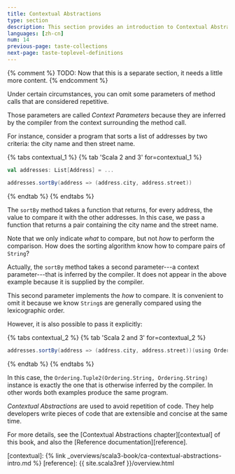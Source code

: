 ```yaml
---
title: Contextual Abstractions
type: section
description: This section provides an introduction to Contextual Abstractions in Scala 3.
languages: [zh-cn]
num: 14
previous-page: taste-collections
next-page: taste-toplevel-definitions
---
```



{% comment %}
TODO: Now that this is a separate section, it needs a little more content.
{% endcomment %}

Under certain circumstances, you can omit some parameters of method calls that are considered repetitive.

Those parameters are called _Context Parameters_ because they are inferred by the compiler from the context surrounding the method call.

For instance, consider a program that sorts a list of addresses by two criteria: the city name and then street name.

{% tabs contextual_1 %}
{% tab 'Scala 2 and 3' for=contextual_1 %}

```scala
val addresses: List[Address] = ...

addresses.sortBy(address => (address.city, address.street))
```

{% endtab %}
{% endtabs %}

The `sortBy` method takes a function that returns, for every address, the value to compare it with the other addresses.
In this case, we pass a function that returns a pair containing the city name and the street name.

Note that we only indicate _what_ to compare, but not _how_ to perform the comparison.
How does the sorting algorithm know how to compare pairs of `String`?

Actually, the `sortBy` method takes a second parameter---a context parameter---that is inferred by the compiler.
It does not appear in the above example because it is supplied by the compiler.

This second parameter implements the _how_ to compare.
It is convenient to omit it because we know `String`s are generally compared using the lexicographic order.

However, it is also possible to pass it explicitly:

{% tabs contextual_2 %}
{% tab 'Scala 2 and 3' for=contextual_2 %}

```scala
addresses.sortBy(address => (address.city, address.street))(using Ordering.Tuple2(Ordering.String, Ordering.String))
```

{% endtab %}
{% endtabs %}

In this case, the `Ordering.Tuple2(Ordering.String, Ordering.String)` instance is exactly the one that is otherwise inferred by the compiler.
In other words both examples produce the same program.

_Contextual Abstractions_ are used to avoid repetition of code.
They help developers write pieces of code that are extensible and concise at the same time.

For more details, see the [Contextual Abstractions chapter][contextual] of this book, and also the [Reference documentation][reference].

[contextual]: {% link _overviews/scala3-book/ca-contextual-abstractions-intro.md %}
[reference]: {{ site.scala3ref }}/overview.html
